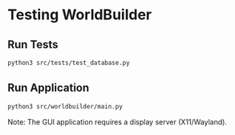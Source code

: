 # Testing WorldBuilder

## Run Tests
```bash
python3 src/tests/test_database.py
```

## Run Application
```bash
python3 src/worldbuilder/main.py
```

Note: The GUI application requires a display server (X11/Wayland).
